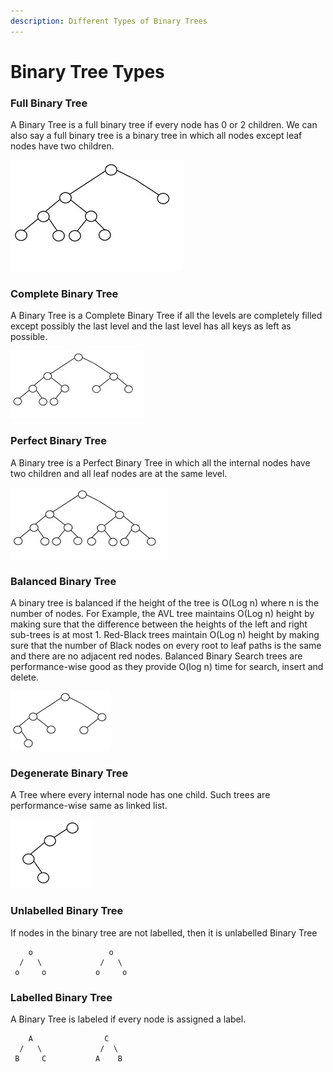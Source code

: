 ```yaml
---
description: Different Types of Binary Trees
---
```


# Binary Tree Types

### Full Binary Tree

A Binary Tree is a full binary tree if every node has 0 or 2 children. We can also say a full binary tree is a binary tree in which all nodes except leaf nodes have two children.

![Full Binary Tree](<../../../.gitbook/assets/image (69).png>)

### Complete Binary Tree

A Binary Tree is a Complete Binary Tree if all the levels are completely filled except possibly the last level and the last level has all keys as left as possible.

![Complete Binary Tree](<../../../.gitbook/assets/image (66).png>)

### Perfect Binary Tree

A Binary tree is a Perfect Binary Tree in which all the internal nodes have two children and all leaf nodes are at the same level.

![Perfect Binary Tree](<../../../.gitbook/assets/image (67).png>)

### Balanced Binary Tree

A binary tree is balanced if the height of the tree is O(Log n) where n is the number of nodes. For Example, the AVL tree maintains O(Log n) height by making sure that the difference between the heights of the left and right sub-trees is at most 1. Red-Black trees maintain O(Log n) height by making sure that the number of Black nodes on every root to leaf paths is the same and there are no adjacent red nodes. Balanced Binary Search trees are performance-wise good as they provide O(log n) time for search, insert and delete.

![Balanced Binary Tree](<../../../.gitbook/assets/image (68).png>)

### Degenerate Binary Tree

A Tree where every internal node has one child. Such trees are performance-wise same as linked list.

![Degenerate Binary Tree](<../../../.gitbook/assets/image (63).png>)



### Unlabelled Binary Tree

If nodes in the binary tree are not labelled, then it is unlabelled Binary Tree

```
    o                 o
  /   \             /   \ 
 o     o           o     o 
```

### Labelled Binary Tree

A Binary Tree is labeled if every node is assigned a label.

```
    A                C
  /   \             /  \ 
 B     C           A    B 
```
